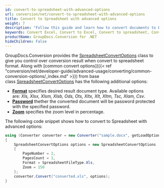 ```yaml
---
id: convert-to-spreadsheet-with-advanced-options
url: conversion/net/convert-to-spreadsheet-with-advanced-options
title: Convert to Spreadsheet with advanced options
weight: 7
description: "Follow this guide and learn how to convert documents to Excel and Open Document spreadsheets of XLS, XLSX, ODS, OTS formats  with zoom and other customizations using GroupDocs.Conversion for .NET."
keywords: Convert Excel, Convert to Excel, Convert to spreadsheet, Convert to XLS, Convert to XLSX
productName: GroupDocs.Conversion for .NET
hideChildren: False
---
```

GroupDocs.Conversion provides the [SpreadsheetConvertOptions](https://reference.groupdocs.com/conversion/net/groupdocs.conversion.options.convert/spreadsheetconvertoptions) class to give you control over conversion result when convert to spreadsheet format. Along with [common convert options]({{< ref "conversion/net/developer-guide/advanced-usage/converting/common-conversion-options/_index.md" >}}) from base class [SpreadsheetConvertOptions](https://reference.groupdocs.com/conversion/net/groupdocs.conversion.options.convert/spreadsheetconvertoptions) has the following additional options:

*   **[Format](https://reference.groupdocs.com/conversion/net/groupdocs.conversion.options.convert/convertoptions-1/format/)** specifies desired result document type. Available options are: *Xls, Xlsx, Xlsm, Xlsb, Ods, Ots, Xltx, Xlt, Xltm, Tsc, Xlam, Csv*.
*   **[Password](https://reference.groupdocs.com/conversion/net/groupdocs.conversion.options.convert/spreadsheetconvertoptions/password)** thether the converted document will be password protected with the specified password.
*   **[Zoom](https://reference.groupdocs.com/conversion/net/groupdocs.conversion.options.convert/spreadsheetconvertoptions/zoom)** specifies the zoom level in percentage.

The following code snippet shows how to convert to Spreadsheet with advanced options:

```csharp
using (Converter converter = new Converter("sample.docx", getLoadOptions))
{
    SpreadsheetConvertOptions options = new SpreadsheetConvertOptions
    {
        PageNumber = 2,
        PagesCount = 1,
        Format = SpreadsheetFileType.Xls,
        Zoom = 150
    };
    converter.Convert("converted.xls", options);
}
```

